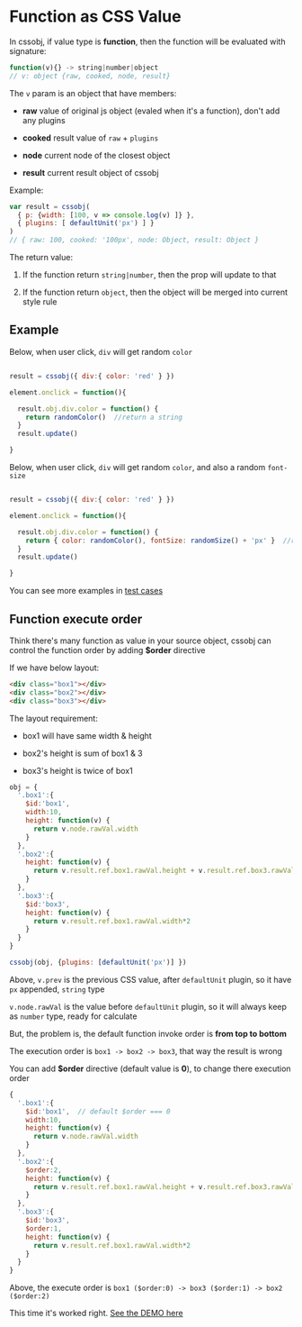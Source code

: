 # Function as CSS Value

In cssobj, if value type is **function**, then the function will be evaluated with signature:

```Javascript
function(v){} -> string|number|object
// v: object {raw, cooked, node, result}
```

The `v` param is an object that have members:

  - **raw** value of original js object (evaled when it's a function), don't add any plugins

  - **cooked** result value of `raw` + `plugins`

  - **node** current node of the closest object

  - **result** current result object of cssobj

Example:

  ```javascript
  var result = cssobj(
    { p: {width: [100, v => console.log(v) ]} },
    { plugins: [ defaultUnit('px') ] }
  )
  // { raw: 100, cooked: '100px', node: Object, result: Object }
  ```

The return value:

 1. If the function return `string|number`, then the prop will update to that

 2. If the function return `object`, then the object will be merged into current style rule

## Example

Below, when user click, `div` will get random `color`

```Javascript

result = cssobj({ div:{ color: 'red' } })

element.onclick = function(){

  result.obj.div.color = function() {
    return randomColor()  //return a string
  }
  result.update()

}

```

Below, when user click, `div` will get random `color`, and also a random `font-size`

```Javascript

result = cssobj({ div:{ color: 'red' } })

element.onclick = function(){

  result.obj.div.color = function() {
    return { color: randomColor(), fontSize: randomSize() + 'px' }  //return a object
  }
  result.update()

}

```

You can see more examples in [test cases](https://github.com/cssobj/cssobj-core/blob/91f508f2657db2cc3b6762db34cf2b2472bb4330/test/test.js#L1303)

## Function execute order

Think there's many function as value in your source object, cssobj can control the function order by adding **$order** directive

If we have below layout:

```html
<div class="box1"></div>
<div class="box2"></div>
<div class="box3"></div>
```

The layout requirement:

- box1 will have same width & height

- box2's height is sum of box1 & 3

- box3's height is twice of box1


```Javascript
obj = {
  '.box1':{
    $id:'box1',
    width:10,
    height: function(v) {
      return v.node.rawVal.width
    }
  },
  '.box2':{
    height: function(v) {
      return v.result.ref.box1.rawVal.height + v.result.ref.box3.rawVal.height
    }
  },
  '.box3':{
    $id:'box3',
    height: function(v) {
      return v.result.ref.box1.rawVal.width*2
    }
  }
}

cssobj(obj, {plugins: [defaultUnit('px')] })
```

Above, `v.prev` is the previous CSS value, after `defaultUnit` plugin, so it have `px` appended, `string` type

`v.node.rawVal` is the value before `defaultUnit` plugin, so it will always keep as `number` type, ready for calculate

But, the problem is, the default function invoke order is **from top to bottom**

The execution order is `box1 -> box2 -> box3`, that way the result is wrong

You can add **$order** directive (default value is **0**), to change there execution order

```Javascript
{
  '.box1':{
    $id:'box1',  // default $order === 0
    width:10,
    height: function(v) {
      return v.node.rawVal.width
    }
  },
  '.box2':{
    $order:2,
    height: function(v) {
      return v.result.ref.box1.rawVal.height + v.result.ref.box3.rawVal.height
    }
  },
  '.box3':{
    $id:'box3',
    $order:1,
    height: function(v) {
      return v.result.ref.box1.rawVal.width*2
    }
  }
}
```

Above, the execute order is `box1 ($order:0) -> box3 ($order:1) -> box2 ($order:2)`

This time it's worked right. [See the DEMO here](https://cssobj.github.io/cssobj-demo/#demo5)

